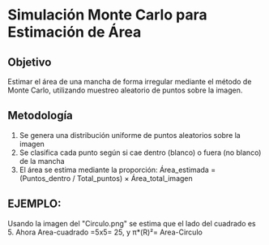 # Simulación Monte Carlo para Estimación de Área

## Objetivo
Estimar el área de una mancha de forma irregular mediante el método de Monte Carlo,
utilizando muestreo aleatorio de puntos sobre la imagen.

## Metodología
1. Se genera una distribución uniforme de puntos aleatorios sobre la imagen
2. Se clasifica cada punto según si cae dentro (blanco) o fuera (no blanco) de la mancha
3. El área se estima mediante la proporción: 
   Área_estimada = (Puntos_dentro / Total_puntos) × Área_total_imagen


## EJEMPLO: 
Usando la imagen del "Circulo.png" se estima que el lado del cuadrado es 5.
Ahora Area-cuadrado =5x5= 25, y  π*(R)²= Area-Circulo
